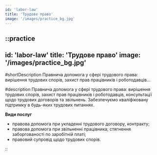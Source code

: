 ```yaml
---
id: 'labor-law'
title: 'Трудове право'
image: '/images/practice_bg.jpg'
---
```

::practice
---
id: 'labor-law'
title: 'Трудове право'
image: '/images/practice_bg.jpg'
---

#shortDescription
Правнича допомога у сфері трудового права: вирішення трудових спорів, захист прав працівників і роботодавців...

#description
Правнича допомога у сфері трудового права: вирішення трудових спорів, захист прав працівників і роботодавців, консультації щодо трудових договорів та звільнень. Забезпечуємо кваліфіковану підтримку в будь-яких трудових питаннях.

**Види послуг**
- правова допомога при укладенні трудового договору, контракту;
- правова допомога при звільненні працівника; стягнення заборгованості по заробітній платі;
- правовий супровід щодо трудових спорів.

::
